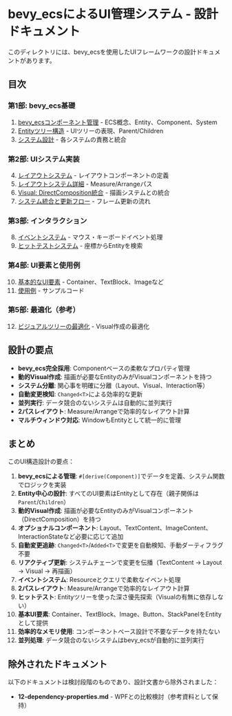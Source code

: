 # bevy_ecsによるUI管理システム - 設計ドキュメント

このディレクトリには、bevy_ecsを使用したUIフレームワークの設計ドキュメントがあります。

## 目次

### 第1部: bevy_ecs基礎

1. [bevy_ecsコンポーネント管理](01-ecs-components.md) - ECS概念、Entity、Component、System
2. [Entityツリー構造](02-widget-tree.md) - UIツリーの表現、Parent/Children
3. [システム設計](03-system-separation.md) - 各システムの責務と統合

### 第2部: UIシステム実装

4. [レイアウトシステム](04-layout-system.md) - レイアウトコンポーネントの定義
5. [レイアウトシステム詳細](05-layout-details.md) - Measure/Arrangeパス
6. [Visual: DirectComposition統合](06-visual-directcomp.md) - 描画システムとの統合
7. [システム統合と更新フロー](07-update-flow.md) - フレーム更新の流れ

### 第3部: インタラクション

8. [イベントシステム](08-event-system.md) - マウス・キーボードイベント処理
9. [ヒットテストシステム](09-hit-test.md) - 座標からEntityを検索

### 第4部: UI要素と使用例

10. [基本的なUI要素](10-ui-elements.md) - Container、TextBlock、Imageなど
11. [使用例](11-usage-examples.md) - サンプルコード

### 第5部: 最適化（参考）

12. [ビジュアルツリーの最適化](12-visual-optimization.md) - Visual作成の最適化

## 設計の要点

- **bevy_ecs完全採用**: Componentベースの柔軟なプロパティ管理
- **動的Visual作成**: 描画が必要なEntityのみがVisualコンポーネントを持つ
- **システム分離**: 関心事を明確に分離（Layout、Visual、Interaction等）
- **自動変更検知**: `Changed<T>`による効率的な更新
- **並列実行**: データ競合のないシステムは自動的に並列実行
- **2パスレイアウト**: Measure/Arrangeで効率的なレイアウト計算
- **マルチウィンドウ対応**: WindowもEntityとして統一的に管理

## まとめ

このUI構造設計の要点：

1. **bevy_ecsによる管理**: `#[derive(Component)]`でデータを定義、システム関数でロジックを実装
2. **Entity中心の設計**: すべてのUI要素はEntityとして存在（親子関係は`Parent`/`Children`）
3. **動的Visual作成**: 描画が必要なEntityのみがVisualコンポーネント（DirectComposition）を持つ
4. **オプショナルコンポーネント**: Layout、TextContent、ImageContent、InteractionStateなど必要に応じて追加
5. **自動変更追跡**: `Changed<T>`/`Added<T>`で変更を自動検知、手動ダーティフラグ不要
6. **リアクティブ更新**: システムチェーンで変更を伝播（TextContent → Layout → Visual → 再描画）
7. **イベントシステム**: Resourceとクエリで柔軟なイベント処理
8. **2パスレイアウト**: Measure/Arrangeで効率的なレイアウト計算
9. **ヒットテスト**: Entityツリーを使った深さ優先探索（Visualの有無に依存しない）
10. **基本UI要素**: Container、TextBlock、Image、Button、StackPanelをEntityとして提供
11. **効率的なメモリ使用**: コンポーネントベース設計で不要なデータを持たない
12. **並列処理**: データ競合のないシステムはbevy_ecsが自動的に並列実行

## 除外されたドキュメント

以下のドキュメントは検討段階のものであり、設計文書から除外されました：

- **12-dependency-properties.md** - WPFとの比較検討（参考資料として保持）
